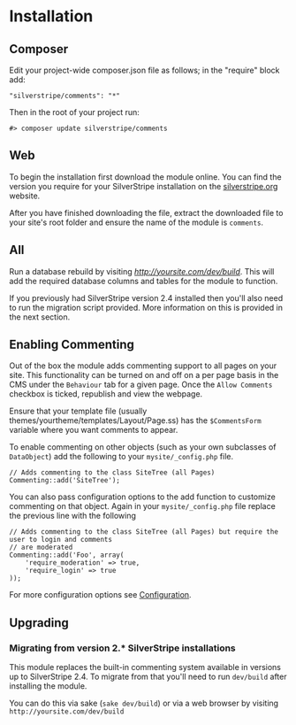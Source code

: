 # Installation

## Composer

Edit your project-wide composer.json file as follows; in the "require" block add:

	"silverstripe/comments": "*"

Then in the root of your project run:

	#> composer update silverstripe/comments

## Web

To begin the installation first download the module online. You can find the version
you require for your SilverStripe installation on the [silverstripe.org](http://www.silverstripe.org) website.

After you have finished downloading the file, extract the downloaded file to your site's root
folder and ensure the name of the module is `comments`.

## All

Run a database rebuild by visiting *http://yoursite.com/dev/build*. This will add the required database
columns and tables for the module to function.

If you previously had SilverStripe version 2.4 installed then you'll also need to run the migration script
provided. More information on this is provided in the next section.

## Enabling Commenting

Out of the box the module adds commenting support to all pages on your site. This functionality can be
turned on and off on a per page basis in the CMS under the `Behaviour` tab for a given page. Once the `Allow Comments`
checkbox is ticked, republish and view the webpage.

Ensure that your template file (usually themes/yourtheme/templates/Layout/Page.ss) has the `$CommentsForm` variable
where you want comments to appear.

To enable commenting on other objects (such as your own subclasses of `DataObject`) add the following
to your `mysite/_config.php` file.

	// Adds commenting to the class SiteTree (all Pages)
	Commenting::add('SiteTree');

You can also pass configuration options to the add function to customize commenting on that object. Again
in your `mysite/_config.php` file replace the previous line with the following

	// Adds commenting to the class SiteTree (all Pages) but require the user to login and comments
	// are moderated
	Commenting::add('Foo', array(
		'require_moderation' => true,
		'require_login' => true
	));

For more configuration options see [Configuration](Configuration.md).

## Upgrading

### Migrating from version 2.* SilverStripe installations

This module replaces the built-in commenting system available in versions up to SilverStripe 2.4. To migrate from
that you'll need to run `dev/build` after installing the module.

You can do this via sake (`sake dev/build`) or via a web browser by visiting `http://yoursite.com/dev/build`